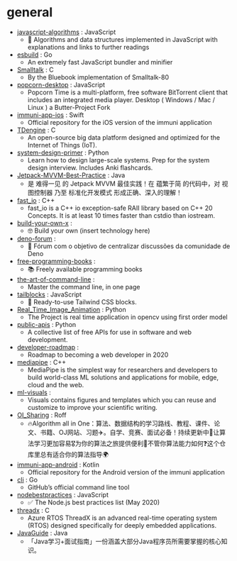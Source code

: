 # general
- [javascript-algorithms](https://github.com/trekhleb/javascript-algorithms) : JavaScript
  - 📝 Algorithms and data structures implemented in JavaScript with explanations and links to further readings
- [esbuild](https://github.com/evanw/esbuild) : Go
  - An extremely fast JavaScript bundler and minifier
- [Smalltalk](https://github.com/dbanay/Smalltalk) : C
  - By the Bluebook implementation of Smalltalk-80
- [popcorn-desktop](https://github.com/popcorn-official/popcorn-desktop) : JavaScript
  - Popcorn Time is a multi-platform, free software BitTorrent client that includes an integrated media player. Desktop ( Windows / Mac / Linux ) a Butter-Project Fork
- [immuni-app-ios](https://github.com/immuni-app/immuni-app-ios) : Swift
  - Official repository for the iOS version of the immuni application
- [TDengine](https://github.com/taosdata/TDengine) : C
  - An open-source big data platform designed and optimized for the Internet of Things (IoT).
- [system-design-primer](https://github.com/donnemartin/system-design-primer) : Python
  - Learn how to design large-scale systems. Prep for the system design interview. Includes Anki flashcards.
- [Jetpack-MVVM-Best-Practice](https://github.com/KunMinX/Jetpack-MVVM-Best-Practice) : Java
  - 是 难得一见 的 Jetpack MVVM 最佳实践！在 蕴繁于简 的代码中，对 视图控制器 乃至 标准化开发模式 形成正确、深入的理解！
- [fast_io](https://github.com/expnkx/fast_io) : C++
  - fast_io is a C++ io exception-safe RAII library based on C++ 20 Concepts. It is at least 10 times faster than cstdio than iostream.
- [build-your-own-x](https://github.com/danistefanovic/build-your-own-x) : 
  - 🤓 Build your own (insert technology here)
- [deno-forum](https://github.com/DenoBrazil/deno-forum) : 
  - 🦖 Fórum com o objetivo de centralizar discussões da comunidade de Deno
- [free-programming-books](https://github.com/EbookFoundation/free-programming-books) : 
  - 📚 Freely available programming books
- [the-art-of-command-line](https://github.com/jlevy/the-art-of-command-line) : 
  - Master the command line, in one page
- [tailblocks](https://github.com/mertJF/tailblocks) : JavaScript
  - 🎉 Ready-to-use Tailwind CSS blocks.
- [Real_Time_Image_Animation](https://github.com/anandpawara/Real_Time_Image_Animation) : Python
  - The Project is real time application in opencv using first order model
- [public-apis](https://github.com/public-apis/public-apis) : Python
  - A collective list of free APIs for use in software and web development.
- [developer-roadmap](https://github.com/kamranahmedse/developer-roadmap) : 
  - Roadmap to becoming a web developer in 2020
- [mediapipe](https://github.com/google/mediapipe) : C++
  - MediaPipe is the simplest way for researchers and developers to build world-class ML solutions and applications for mobile, edge, cloud and the web.
- [ml-visuals](https://github.com/dair-ai/ml-visuals) : 
  - Visuals contains figures and templates which you can reuse and customize to improve your scientific writing.
- [OI_Sharing](https://github.com/Xunzhuo/OI_Sharing) : Roff
  - 🔥Algorithm all in One：算法、数据结构的学习路线、教程、课件、论文、书籍、OJ网站、习题✈️。自学、竞赛、面试必备！持续更新中🎄让算法学习更加容易🎖为你的算法之旅提供便利🚗不管你算法能力如何❓这个仓库里总有适合你的算法指导🌍
- [immuni-app-android](https://github.com/immuni-app/immuni-app-android) : Kotlin
  - Official repository for the Android version of the immuni application
- [cli](https://github.com/cli/cli) : Go
  - GitHub’s official command line tool
- [nodebestpractices](https://github.com/goldbergyoni/nodebestpractices) : JavaScript
  - ✅ The Node.js best practices list (May 2020)
- [threadx](https://github.com/azure-rtos/threadx) : C
  - Azure RTOS ThreadX is an advanced real-time operating system (RTOS) designed specifically for deeply embedded applications.
- [JavaGuide](https://github.com/Snailclimb/JavaGuide) : Java
  - 「Java学习+面试指南」一份涵盖大部分Java程序员所需要掌握的核心知识。

